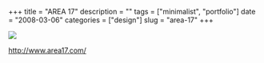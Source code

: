 +++
title = "AREA 17"
description = ""
tags = ["minimalist", "portfolio"]
date = "2008-03-06"
categories = ["design"]
slug = "area-17"
+++


 

  <div id="screens-thumbs" class="clearfix">
    <div class="txt-center" id="design-submission"><a href="http://www.area17.com/"><img id='bluga-thumbnail-853' class='bluga-thumbnail large' src='//konigi.com/media/bluga/
wt47f2790f31f76_0.jpg'/></a></div>  
  </div>   
<p><a href="http://www.area17.com/">http://www.area17.com/</a></p>




